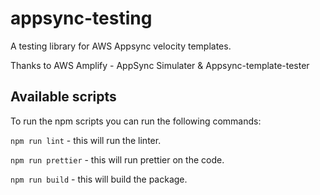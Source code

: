 # appsync-testing

A testing library for AWS Appsync velocity templates.

Thanks to AWS Amplify - AppSync Simulater & Appsync-template-tester

## Available scripts

To run the npm scripts you can run the following commands:

`npm run lint` - this will run the linter.

`npm run prettier` - this will run prettier on the code.

`npm run build` - this will build the package.
